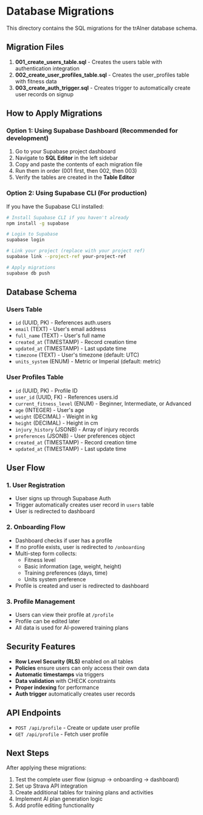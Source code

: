 # Database Migrations

This directory contains the SQL migrations for the trAIner database schema.

## Migration Files

1. **001_create_users_table.sql** - Creates the users table with authentication integration
2. **002_create_user_profiles_table.sql** - Creates the user_profiles table with fitness data
3. **003_create_auth_trigger.sql** - Creates trigger to automatically create user records on signup

## How to Apply Migrations

### Option 1: Using Supabase Dashboard (Recommended for development)

1. Go to your Supabase project dashboard
2. Navigate to **SQL Editor** in the left sidebar
3. Copy and paste the contents of each migration file
4. Run them in order (001 first, then 002, then 003)
5. Verify the tables are created in the **Table Editor**

### Option 2: Using Supabase CLI (For production)

If you have the Supabase CLI installed:

```bash
# Install Supabase CLI if you haven't already
npm install -g supabase

# Login to Supabase
supabase login

# Link your project (replace with your project ref)
supabase link --project-ref your-project-ref

# Apply migrations
supabase db push
```

## Database Schema

### Users Table
- `id` (UUID, PK) - References auth.users
- `email` (TEXT) - User's email address
- `full_name` (TEXT) - User's full name
- `created_at` (TIMESTAMP) - Record creation time
- `updated_at` (TIMESTAMP) - Last update time
- `timezone` (TEXT) - User's timezone (default: UTC)
- `units_system` (ENUM) - Metric or Imperial (default: metric)

### User Profiles Table
- `id` (UUID, PK) - Profile ID
- `user_id` (UUID, FK) - References users.id
- `current_fitness_level` (ENUM) - Beginner, Intermediate, or Advanced
- `age` (INTEGER) - User's age
- `weight` (DECIMAL) - Weight in kg
- `height` (DECIMAL) - Height in cm
- `injury_history` (JSONB) - Array of injury records
- `preferences` (JSONB) - User preferences object
- `created_at` (TIMESTAMP) - Record creation time
- `updated_at` (TIMESTAMP) - Last update time

## User Flow

### 1. User Registration
- User signs up through Supabase Auth
- Trigger automatically creates user record in `users` table
- User is redirected to dashboard

### 2. Onboarding Flow
- Dashboard checks if user has a profile
- If no profile exists, user is redirected to `/onboarding`
- Multi-step form collects:
  - Fitness level
  - Basic information (age, weight, height)
  - Training preferences (days, time)
  - Units system preference
- Profile is created and user is redirected to dashboard

### 3. Profile Management
- Users can view their profile at `/profile`
- Profile can be edited later
- All data is used for AI-powered training plans

## Security Features

- **Row Level Security (RLS)** enabled on all tables
- **Policies** ensure users can only access their own data
- **Automatic timestamps** via triggers
- **Data validation** with CHECK constraints
- **Proper indexing** for performance
- **Auth trigger** automatically creates user records

## API Endpoints

- `POST /api/profile` - Create or update user profile
- `GET /api/profile` - Fetch user profile

## Next Steps

After applying these migrations:

1. Test the complete user flow (signup → onboarding → dashboard)
2. Set up Strava API integration
3. Create additional tables for training plans and activities
4. Implement AI plan generation logic
5. Add profile editing functionality 